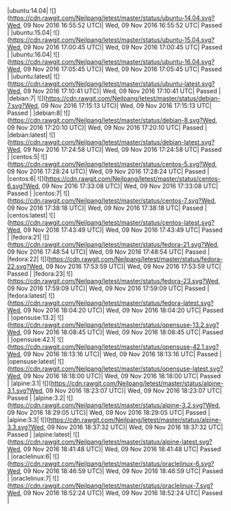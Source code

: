 |ubuntu:14.04| ![](https://cdn.rawgit.com/Neilpang/letest/master/status/ubuntu-14.04.svg?Wed, 09 Nov 2016 16:55:52 UTC)| Wed, 09 Nov 2016 16:55:52 UTC| Passed |
|ubuntu:15.04| ![](https://cdn.rawgit.com/Neilpang/letest/master/status/ubuntu-15.04.svg?Wed, 09 Nov 2016 17:00:45 UTC)| Wed, 09 Nov 2016 17:00:45 UTC| Passed |
|ubuntu:16.04| ![](https://cdn.rawgit.com/Neilpang/letest/master/status/ubuntu-16.04.svg?Wed, 09 Nov 2016 17:05:45 UTC)| Wed, 09 Nov 2016 17:05:45 UTC| Passed |
|ubuntu:latest| ![](https://cdn.rawgit.com/Neilpang/letest/master/status/ubuntu-latest.svg?Wed, 09 Nov 2016 17:10:41 UTC)| Wed, 09 Nov 2016 17:10:41 UTC| Passed |
|debian:7| ![](https://cdn.rawgit.com/Neilpang/letest/master/status/debian-7.svg?Wed, 09 Nov 2016 17:15:13 UTC)| Wed, 09 Nov 2016 17:15:13 UTC| Passed |
|debian:8| ![](https://cdn.rawgit.com/Neilpang/letest/master/status/debian-8.svg?Wed, 09 Nov 2016 17:20:10 UTC)| Wed, 09 Nov 2016 17:20:10 UTC| Passed |
|debian:latest| ![](https://cdn.rawgit.com/Neilpang/letest/master/status/debian-latest.svg?Wed, 09 Nov 2016 17:24:58 UTC)| Wed, 09 Nov 2016 17:24:58 UTC| Passed |
|centos:5| ![](https://cdn.rawgit.com/Neilpang/letest/master/status/centos-5.svg?Wed, 09 Nov 2016 17:28:24 UTC)| Wed, 09 Nov 2016 17:28:24 UTC| Passed |
|centos:6| ![](https://cdn.rawgit.com/Neilpang/letest/master/status/centos-6.svg?Wed, 09 Nov 2016 17:33:08 UTC)| Wed, 09 Nov 2016 17:33:08 UTC| Passed |
|centos:7| ![](https://cdn.rawgit.com/Neilpang/letest/master/status/centos-7.svg?Wed, 09 Nov 2016 17:38:18 UTC)| Wed, 09 Nov 2016 17:38:18 UTC| Passed |
|centos:latest| ![](https://cdn.rawgit.com/Neilpang/letest/master/status/centos-latest.svg?Wed, 09 Nov 2016 17:43:49 UTC)| Wed, 09 Nov 2016 17:43:49 UTC| Passed |
|fedora:21| ![](https://cdn.rawgit.com/Neilpang/letest/master/status/fedora-21.svg?Wed, 09 Nov 2016 17:48:54 UTC)| Wed, 09 Nov 2016 17:48:54 UTC| Passed |
|fedora:22| ![](https://cdn.rawgit.com/Neilpang/letest/master/status/fedora-22.svg?Wed, 09 Nov 2016 17:53:59 UTC)| Wed, 09 Nov 2016 17:53:59 UTC| Passed |
|fedora:23| ![](https://cdn.rawgit.com/Neilpang/letest/master/status/fedora-23.svg?Wed, 09 Nov 2016 17:59:09 UTC)| Wed, 09 Nov 2016 17:59:09 UTC| Passed |
|fedora:latest| ![](https://cdn.rawgit.com/Neilpang/letest/master/status/fedora-latest.svg?Wed, 09 Nov 2016 18:04:20 UTC)| Wed, 09 Nov 2016 18:04:20 UTC| Passed |
|opensuse:13.2| ![](https://cdn.rawgit.com/Neilpang/letest/master/status/opensuse-13.2.svg?Wed, 09 Nov 2016 18:08:45 UTC)| Wed, 09 Nov 2016 18:08:45 UTC| Passed |
|opensuse:42.1| ![](https://cdn.rawgit.com/Neilpang/letest/master/status/opensuse-42.1.svg?Wed, 09 Nov 2016 18:13:16 UTC)| Wed, 09 Nov 2016 18:13:16 UTC| Passed |
|opensuse:latest| ![](https://cdn.rawgit.com/Neilpang/letest/master/status/opensuse-latest.svg?Wed, 09 Nov 2016 18:18:00 UTC)| Wed, 09 Nov 2016 18:18:00 UTC| Passed |
|alpine:3.1| ![](https://cdn.rawgit.com/Neilpang/letest/master/status/alpine-3.1.svg?Wed, 09 Nov 2016 18:23:07 UTC)| Wed, 09 Nov 2016 18:23:07 UTC| Passed |
|alpine:3.2| ![](https://cdn.rawgit.com/Neilpang/letest/master/status/alpine-3.2.svg?Wed, 09 Nov 2016 18:29:05 UTC)| Wed, 09 Nov 2016 18:29:05 UTC| Passed |
|alpine:3.3| ![](https://cdn.rawgit.com/Neilpang/letest/master/status/alpine-3.3.svg?Wed, 09 Nov 2016 18:37:32 UTC)| Wed, 09 Nov 2016 18:37:32 UTC| Passed |
|alpine:latest| ![](https://cdn.rawgit.com/Neilpang/letest/master/status/alpine-latest.svg?Wed, 09 Nov 2016 18:41:48 UTC)| Wed, 09 Nov 2016 18:41:48 UTC| Passed |
|oraclelinux:6| ![](https://cdn.rawgit.com/Neilpang/letest/master/status/oraclelinux-6.svg?Wed, 09 Nov 2016 18:46:59 UTC)| Wed, 09 Nov 2016 18:46:59 UTC| Passed |
|oraclelinux:7| ![](https://cdn.rawgit.com/Neilpang/letest/master/status/oraclelinux-7.svg?Wed, 09 Nov 2016 18:52:24 UTC)| Wed, 09 Nov 2016 18:52:24 UTC| Passed |
